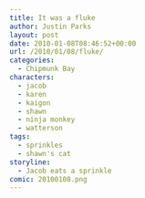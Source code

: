 ```yaml
---
title: It was a fluke
author: Justin Parks
layout: post
date: 2010-01-08T08:46:52+00:00
url: /2010/01/08/fluke/
categories:
  - Chipmunk Bay
characters:
  - jacob
  - karen
  - kaigon
  - shawn
  - ninja monkey
  - watterson
tags:
  - sprinkles
  - shawn's cat
storyline:
  - Jacob eats a sprinkle  
comic: 20100108.png 
---
```

